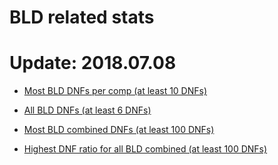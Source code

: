 # BLD related stats
# Update: 2018.07.08

- [Most BLD DNFs per comp (at least 10 DNFs)](https://github.com/openseasgmail/WCAstuff/blob/master/BLD_stats/mostblddnfs/results.md)

- [All BLD DNFs (at least 6 DNFs)](https://github.com/openseasgmail/WCAstuff/blob/master/BLD_stats/all_dnfs/results.md)

- [Most BLD combined DNFs (at least 100 DNFs)](https://github.com/openseasgmail/WCAstuff/blob/master/BLD_stats/bld_dnfs_combined/results_by_dnf.md)

- [Highest DNF ratio for all BLD combined (at least 100 DNFs)](https://github.com/openseasgmail/WCAstuff/blob/master/BLD_stats/bld_dnfs_combined/results_by_raio.md)

